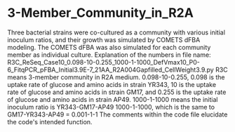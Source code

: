 # 3-Member_Community_in_R2A
Three bacterial strains were co-cultured as a community with various initial inoculum ratios, and their growth was simulated by COMETS dFBA modeling. The COMETS dFBA was also simulated for each community member as individual culture.
Explanation of the numbers in file name: 
R3C_ReSeq_Case10_0.098-10-0.255_1000-1-1000_DefVmax10_P0-6_FitqPCR_pFBA_Initial3.9E-7_21AA_R2A004Gapfilled_CellWeight3.9.py
R3C means 3-member community in R2A medium. 
0.098-10-0.255, 0.098 is the uptake rate of glucose and amino acids in strain YR343, 10 is the uptake rate of glucose and amino acids in strain GM17, and 0.255 is the uptake rate of glucose and amino acids in strain AP49.
1000-1-1000 means the initial inoculum ratio is YR343-GM17-AP49 1000-1-1000, which is the same to GM17-YR343-AP49 = 0.001-1-1
The comments within the code file elucidate the code's intended function.
